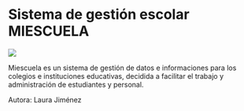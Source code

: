 Sistema de gestión escolar MIESCUELA
=========

![](http://i.imgur.com/xMqy1sI.jpg)

Miescuela es un sistema de gestión de datos e informaciones para los colegios e instituciones educativas, decidida a facilitar el trabajo y administración de estudiantes y personal.

Autora: Laura Jiménez


